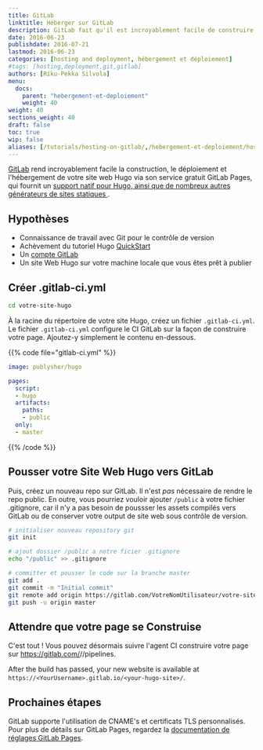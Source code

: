 ```yaml
---
title: GitLab
linktitle: Héberger sur GitLab
description: GitLab fait qu'il est incroyablement facile de construire, déployer et héberger votre site web Hugo vis son service gratuit GitLab Pages, qui fournit un support natif pour Hugo.
date: 2016-06-23
publishdate: 2016-07-21
lastmod: 2016-06-23
categories: [hosting and deployment, hébergement et déploiement]
#tags: [hosting,deployment,git,gitlab]
authors: [Riku-Pekka Silvola]
menu:
  docs:
    parent: "hebergement-et-deploiement"
    weight: 40
weight: 40
sections_weight: 40
draft: false
toc: true
wip: false
aliases: [/tutorials/hosting-on-gitlab/,/hebergement-et-deploiement/hosting-on-gitlab]
---
```


[GitLab](https://gitlab.com/) rend incroyablement facile la construction, le déploiement et l'hébergement de votre site web Hugo via son service gratuit GitLab Pages, qui fournit un [support natif pour Hugo, ainsi que de nombreux autres générateurs de sites statiques ](https://gitlab.com/pages/hugo).

## Hypothèses

* Connaissance de travail avec Git pour le contrôle de version
* Achèvement du tutoriel Hugo [QuickStart](/demarrage/quickstart/)
* Un [compte GitLab](https://gitlab.com/users/sign_in)
* Un site Web Hugo sur votre machine locale que vous êtes prêt à publier

## Créer .gitlab-ci.yml

```bash
cd votre-site-hugo
```

À la racine du répertoire de votre site Hugo, créez un fichier  `.gitlab-ci.yml`. Le fichier `.gitlab-ci.yml` configure le CI GitLab sur la façon de construire votre page. Ajoutez-y simplement le contenu en-dessous.

{{% code file="gitlab-ci.yml" %}}
```yml
image: publysher/hugo

pages:
  script:
  - hugo
  artifacts:
    paths:
    - public
  only:
  - master
```
{{% /code %}}

## Pousser votre Site Web Hugo vers GitLab

Puis, créez un nouveau repo sur GitLab. Il n'est *pas* nécessaire de rendre le repo public. En outre, vous pourriez vouloir ajouter `/public` à votre fichier .gitignore, car il n'y a pas besoin de poussser les assets compilés vers GitLab ou de conserver votre output de site web sous contrôle de version.

```bash
# initialiser nouveau repository git
git init

# ajout dossier /public a notre ficier .gitignore
echo "/public" >> .gitignore

# committer et pousser le code sur la branche master
git add .
git commit -m "Initial commit"
git remote add origin https://gitlab.com/VotreNomUtilisateur/votre-site-hugo.git
git push -u origin master
```

## Attendre que votre page se Construise

C'est tout ! Vous pouvez désormais suivre l'agent CI construire votre page sur https://gitlab.com/<VotreNomUtilisateur>/<votre-site-hugo>/pipelines.

After the build has passed, your new website is available at `https://<YourUsername>.gitlab.io/<your-hugo-site>/`.

## Prochaines étapes

GitLab supporte l'utilisation de CNAME's et certificats TLS personnalisés. Pour plus de détails sur GitLab Pages, regardez la [documentation de réglages GitLab Pages](https://about.gitlab.com/2016/04/07/gitlab-pages-setup/).

